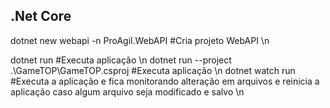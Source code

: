 ## .Net Core

dotnet new webapi -n ProAgil.WebAPI #Cria projeto WebAPI \n

dotnet run #Executa aplicação \n
dotnet run --project .\GameTOP\GameTOP.csproj #Executa aplicação \n
dotnet watch run #Executa a aplicação e fica monitorando alteração em arquivos e reinicia a aplicação caso algum arquivo seja modificado e salvo \n